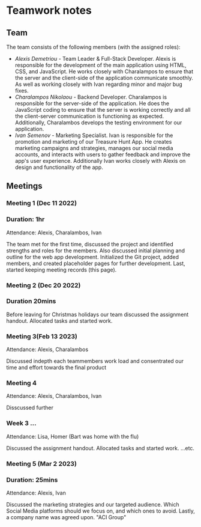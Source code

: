 # Teamwork notes

## Team

The team consists of the following members (with the assigned roles):
- *Alexis Demetriou* - Team Leader & Full-Stack Developer. Alexis is responsible for the development of the main application using
HTML, CSS, and JavaScript. He works closely with Charalampos to ensure that the server and the client-side of
the application communicate smoothly. As well as working closely with Ivan regarding minor and major bug fixes.
- *Charalampos Nikolaou* - Backend Developer. Charalampos is responsible for the server-side of the application. He does the JavaScript
coding to ensure that the server is working correctly and all the client-server communication is functioning
as expected. Additionally, Charalambos develops the testing environment for our application.
- *Ivan Semenov* - Marketing Specialist. Ivan is responsible for the promotion and marketing of our Treasure Hunt App. He creates
  marketing campaigns and strategies, manages our social media accounts, and interacts with users to gather feedback
  and improve the app's user experience. Additionally Ivan works closely with Alexis on design and functionality of the app.

## Meetings

### Meeting 1 (Dec 11 2022)  
### Duration: 1hr

Attendance: Alexis, Charalambos, Ivan

The team met for the first time, discussed the project and identified strengths and roles for the members.
Also discussed initial planning and outline for the web app development.
Initialized the Git project, added members, and created placeholder pages for further development.
Last, started keeping meeting records (this page). 

### Meeting 2 (Dec 20 2022)
### Duration 20mins



Before leaving for Christmas holidays our team discussed the assignment handout. Allocated tasks and started work.

### Meeting 3(Feb 13 2023)

Attendance: Alexis, Charalambos

Discussed indepth each teammembers work load and consentrated our time and effort towards the final product



### Meeting 4

Attendance: Alexis, Charalambos, Ivan

Disscussed further 




### Week 3 ...

Attendance: Lisa, Homer (Bart was home with the flu)

Discussed the assignment handout. Allocated tasks and started work.
 ...etc.

### Meeting 5 (Mar 2 2023)
### Duration: 25mins

Attendance: Alexis, Ivan

Discussed the marketing strategies and our targeted audience. Which Social Media platforms
should we focus on, and which ones to avoid. Lastly, a company name was agreed upon. "ACI Group"


